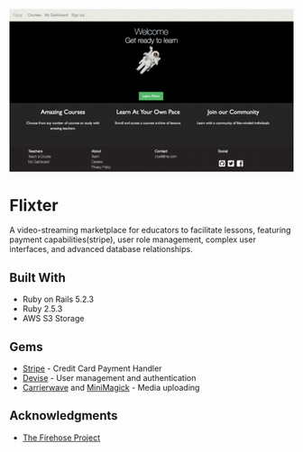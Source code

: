 ![Screenshot](docs/images/screenshot.png)

# Flixter

A video-streaming marketplace for educators to facilitate lessons, featuring payment capabilities(stripe), user role management, complex user interfaces, and advanced database relationships.

## Built With

* Ruby on Rails 5.2.3
* Ruby 2.5.3
* AWS S3 Storage

## Gems

* [Stripe](https://github.com/stripe/stripe-ruby) - Credit Card Payment Handler
* [Devise](https://github.com/heartcombo/devise) - User management and authentication
* [Carrierwave](https://github.com/carrierwaveuploader/carrierwave) and [MiniMagick](https://github.com/minimagick/minimagick) - Media uploading 

## Acknowledgments

* [The Firehose Project](https://thefirehoseproject.com)
